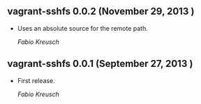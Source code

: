 ## vagrant-sshfs 0.0.2 (November 29, 2013 ) ##

*   Uses an absolute source for the remote path.

    *Fabio Kreusch*

## vagrant-sshfs 0.0.1 (September 27, 2013 ) ##

*   First release.

    *Fabio Kreusch*

